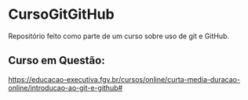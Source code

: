 # CursoGitGitHub
Repositório feito como parte de um curso sobre uso de git e GitHub. 

## Curso em Questão:
https://educacao-executiva.fgv.br/cursos/online/curta-media-duracao-online/introducao-ao-git-e-github#
